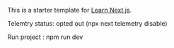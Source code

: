 This is a starter template for [Learn Next.js](https://nextjs.org/learn).

Telemtry status: opted out (npx next telemetry disable)

Run project : npm run dev